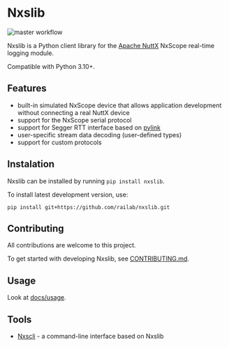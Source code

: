 # Nxslib
![master workflow](https://github.com/railab/nxslib/actions/workflows/master.yml/badge.svg)

Nxslib is a Python client library for the [Apache NuttX](https://nuttx.apache.org/)
NxScope real-time logging module.

Compatible with Python 3.10+.

## Features

* built-in simulated NxScope device that allows application development without 
connecting a real NuttX device
* support for the NxScope serial protocol
* support for Segger RTT interface based on [pylink](https://github.com/square/pylink)
* user-specific stream data decoding (user-defined types)
* support for custom protocols

## Instalation

Nxslib can be installed by running `pip install nxslib`.

To install latest development version, use:

`pip install git+https://github.com/railab/nxslib.git`

## Contributing

All contributions are welcome to this project.

To get started with developing Nxslib, see [CONTRIBUTING.md](CONTRIBUTING.md).

## Usage

Look at [docs/usage](docs/usage.rst).

## Tools
* [Nxscli](https://github.com/railab/nxscli/) - a command-line interface based on Nxslib
